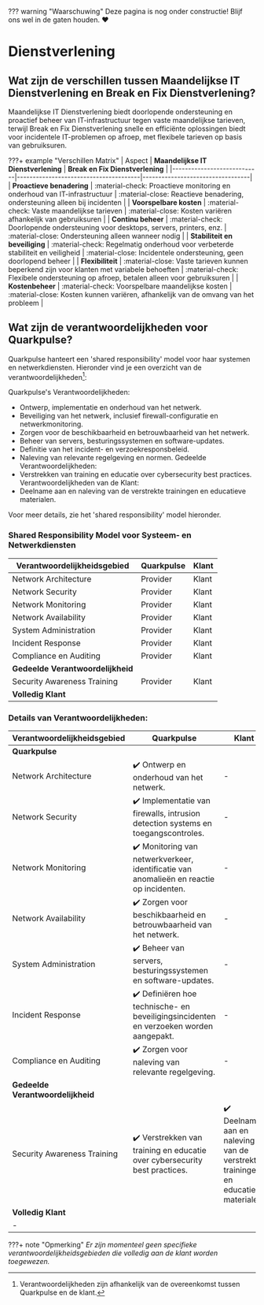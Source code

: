 ??? warning "Waarschuwing"
    Deze pagina is nog onder constructie! Blijf ons wel in de gaten houden. :heart:

# Dienstverlening

## Wat zijn de verschillen tussen Maandelijkse IT Dienstverlening en Break en Fix Dienstverlening?
Maandelijkse IT Dienstverlening biedt doorlopende ondersteuning en proactief beheer van IT-infrastructuur tegen vaste maandelijkse tarieven, terwijl Break en Fix Dienstverlening snelle en efficiënte oplossingen biedt voor incidentele IT-problemen op afroep, met flexibele tarieven op basis van gebruiksuren.

???+ example "Verschillen Matrix"
    | Aspect                     | **Maandelijkse IT Dienstverlening**   | **Break en Fix Dienstverlening** |
    |----------------------------|---------------------------------------|----------------------------------|
    | **Proactieve benadering** | :material-check: Proactieve monitoring en onderhoud van IT-infrastructuur | :material-close: Reactieve benadering, ondersteuning alleen bij incidenten |
    | **Voorspelbare kosten**    | :material-check: Vaste maandelijkse tarieven        | :material-close: Kosten variëren afhankelijk van gebruiksuren |
    | **Continu beheer**         | :material-check: Doorlopende ondersteuning voor desktops, servers, printers, enz. | :material-close: Ondersteuning alleen wanneer nodig |
    | **Stabiliteit en beveiliging** | :material-check: Regelmatig onderhoud voor verbeterde stabiliteit en veiligheid | :material-close: Incidentele ondersteuning, geen doorlopend beheer |
    | **Flexibiliteit**          | :material-close: Vaste tarieven kunnen beperkend zijn voor klanten met variabele behoeften | :material-check: Flexibele ondersteuning op afroep, betalen alleen voor gebruiksuren |
    | **Kostenbeheer**           | :material-check: Voorspelbare maandelijkse kosten | :material-close: Kosten kunnen variëren, afhankelijk van de omvang van het probleem |


## Wat zijn de verantwoordelijkheden voor Quarkpulse?

Quarkpulse hanteert een 'shared responsibility' model voor haar systemen en netwerkdiensten. Hieronder vind je een overzicht van de verantwoordelijkheden[^1]:

Quarkpulse's Verantwoordelijkheden:
- Ontwerp, implementatie en onderhoud van het netwerk.
- Beveiliging van het netwerk, inclusief firewall-configuratie en netwerkmonitoring.
- Zorgen voor de beschikbaarheid en betrouwbaarheid van het netwerk.
- Beheer van servers, besturingssystemen en software-updates.
- Definitie van het incident- en verzoekresponsbeleid.
- Naleving van relevante regelgeving en normen.
Gedeelde Verantwoordelijkheden:
- Verstrekken van training en educatie over cybersecurity best practices.
Verantwoordelijkheden van de Klant:
- Deelname aan en naleving van de verstrekte trainingen en educatieve materialen.

Voor meer details, zie het 'shared responsibility' model hieronder.

### Shared Responsibility Model voor Systeem- en Netwerkdiensten

| Verantwoordelijkheidsgebied | Quarkpulse | Klant  |
|-----------------------------|------------|--------|
| Network Architecture        | Provider   | Klant  |
| Network Security            | Provider   | Klant  |
| Network Monitoring          | Provider   | Klant  |
| Network Availability        | Provider   | Klant  |
| System Administration       | Provider   | Klant  |
| Incident Response           | Provider   | Klant  |
| Compliance en Auditing      | Provider   | Klant  |
| **Gedeelde Verantwoordelijkheid** |          |        |
| Security Awareness Training | Provider   | Klant  |
| **Volledig Klant**          |            |        |

### Details van Verantwoordelijkheden:

| Verantwoordelijkheidsgebied | Quarkpulse | Klant |
|-----------------------------|------------|-------|
| **Quarkpulse**              |            |       |
| Network Architecture        | ✔️ Ontwerp en onderhoud van het netwerk. | - |
| Network Security            | ✔️ Implementatie van firewalls, intrusion detection systems en toegangscontroles. | - |
| Network Monitoring          | ✔️ Monitoring van netwerkverkeer, identificatie van anomalieën en reactie op incidenten. | - |
| Network Availability        | ✔️ Zorgen voor beschikbaarheid en betrouwbaarheid van het netwerk. | - |
| System Administration       | ✔️ Beheer van servers, besturingssystemen en software-updates. | - |
| Incident Response           | ✔️ Definiëren hoe technische- en beveiligingsincidenten en verzoeken worden aangepakt. | - |
| Compliance en Auditing      | ✔️ Zorgen voor naleving van relevante regelgeving. | - |
| **Gedeelde Verantwoordelijkheid** |          |       |
| Security Awareness Training | ✔️ Verstrekken van training en educatie over cybersecurity best practices. | ✔️ Deelname aan en naleving van de verstrekte trainingen en educatieve materialen. |
| **Volledig Klant**          |              |       |
| -                            |              |       |

???+ note "Opmerking"
    *Er zijn momenteel geen specifieke verantwoordelijkheidsgebieden die volledig aan de klant worden toegewezen.*


[^1]: Verantwoordelijkheden zijn afhankelijk van de overeenkomst tussen Quarkpulse en de klant.